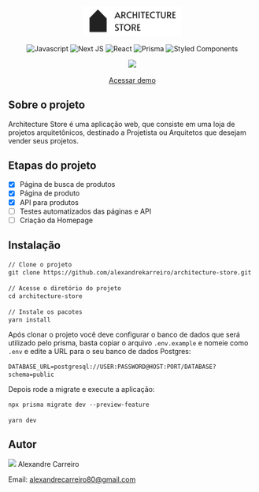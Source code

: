 <div align="center">
   <img src="public/logo.jpeg" width="200"/>
  
  ![Javascript](https://img.shields.io/badge/JavaScript-323330?style=for-the-badge&logo=javascript&logoColor=F7DF1E)
  ![Next JS](https://img.shields.io/badge/Next-black?style=for-the-badge&logo=next.js&logoColor=white)
  ![React](https://img.shields.io/badge/react-%2320232a.svg?style=for-the-badge&logo=react&logoColor=%2361DAFB)
  ![Prisma](https://img.shields.io/badge/prisma-1B222D?style=for-the-badge&logo=prisma&logoColor=white)
  ![Styled Components](https://img.shields.io/badge/styled--components-DB7093?style=for-the-badge&logo=styled-components&logoColor=white)
  
  <img src="public/demo.gif"/>
  
  <a href="https://architecture-store.vercel.app" target="_blank">Acessar demo</a>
</div>

## Sobre o projeto

Architecture Store é uma aplicação web, que consiste em uma loja de projetos arquitetônicos, destinado a Projetista ou Arquitetos que desejam vender seus projetos.

## Etapas do projeto
- [x] Página de busca de produtos
- [x] Página de produto
- [x] API para produtos
- [ ] Testes automatizados das páginas e API
- [ ] Criação da Homepage

## Instalação
```
// Clone o projeto
git clone https://github.com/alexandrekarreiro/architecture-store.git

// Acesse o diretório do projeto
cd architecture-store

// Instale os pacotes
yarn install
```
Após clonar o projeto você deve configurar o banco de dados que será utilizado pelo prisma, basta copiar o arquivo `.env.example` e nomeie como `.env` e edite a URL para o seu banco de dados Postgres:
```
DATABASE_URL=postgresql://USER:PASSWORD@HOST:PORT/DATABASE?schema=public
```
Depois rode a migrate e execute a aplicação:
```
npx prisma migrate dev --preview-feature

yarn dev
```

## Autor
<img src="https://avatars.githubusercontent.com/u/43453292?s=96&amp" width="64"/>
Alexandre Carreiro

Email: alexandrecarreiro80@gmail.com
